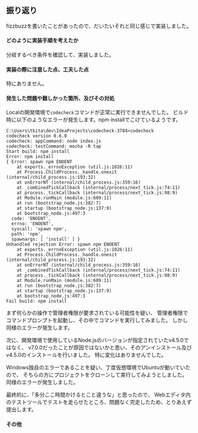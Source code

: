 ## 振り返り
fizzbuzzを書いたことがあったので、だいたいそれと同じ感じで実装しました。

#### どのように実装手順を考えたか
分岐するべき条件を確認して、実装しました。

#### 実装の際に注意した点、工夫した点
特にありません。

#### 発生した問題や難しかった箇所、及びその対処
Localの開発環境で`codecheck`コマンドが正常に実行できませんでした。
ビルド時に以下のようなエラーが発生します。npm installでこけているようです。

```
C:\Users\tkita\dev\IdeaProjects\codecheck-3784>codecheck
codecheck version 0.6.0
codecheck: appCommand: node index.js
codecheck: testCommand: mocha -R tap
Start build: npm install
Error: npm install
{ Error: spawn npm ENOENT
    at exports._errnoException (util.js:1026:11)
    at Process.ChildProcess._handle.onexit (internal/child_process.js:193:32)
    at onErrorNT (internal/child_process.js:359:16)
    at _combinedTickCallback (internal/process/next_tick.js:74:11)
    at process._tickCallback (internal/process/next_tick.js:98:9)
    at Module.runMain (module.js:609:11)
    at run (bootstrap_node.js:382:7)
    at startup (bootstrap_node.js:137:9)
    at bootstrap_node.js:497:3
  code: 'ENOENT',
  errno: 'ENOENT',
  syscall: 'spawn npm',
  path: 'npm',
  spawnargs: [ 'install' ] }
Unhandled rejection Error: spawn npm ENOENT
    at exports._errnoException (util.js:1026:11)
    at Process.ChildProcess._handle.onexit (internal/child_process.js:193:32)
    at onErrorNT (internal/child_process.js:359:16)
    at _combinedTickCallback (internal/process/next_tick.js:74:11)
    at process._tickCallback (internal/process/next_tick.js:98:9)
    at Module.runMain (module.js:609:11)
    at run (bootstrap_node.js:382:7)
    at startup (bootstrap_node.js:137:9)
    at bootstrap_node.js:497:3
Fail build: npm install
```

まず何らかの操作で管理者権限が要求されている可能性を疑い、
管理者権限でコマンドプロンプトを起動し、その中でコマンドを実行してみました。
しかし同様のエラーが発生します。

次に、開発環境で使用しているNode.jsのバージョンが指定されていたv4.5.0ではなく、
v7.0.0だったことが原因ではないかと思い、そのアンインストール及びv4.5.0のインストールを行いました。
特に変化はありませんでした。

Windows独自のエラーであることを疑い、丁度仮想環境でUbuntuが動いていたので、
そちらの方にプロジェクトをクローンして実行してみようとしました。
同様のエラーが発生しました。

最終的に、「多分ここ時間かけるとこと違うな」と思ったので、
Webエディタ内のテストツールでテストを走らせたところ、問題なく完走したため、とりあえず提出します。

#### その他
